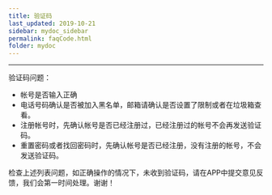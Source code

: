 ```yaml
---
title: 验证码
last_updated: 2019-10-21
sidebar: mydoc_sidebar
permalink: faqCode.html
folder: mydoc
---
```


---

验证码问题：

- 帐号是否输入正确
- 电话号码确认是否被加入黑名单，邮箱请确认是否设置了限制或者在垃圾箱查看。
- 注册帐号时，先确认帐号是否已经注册过，已经注册过的帐号不会再发送验证码。
- 重置密码或者找回密码时，先确认帐号是否已经注册，没有注册的帐号，不会发送验证码。

检查上述列表问题，如正确操作的情况下，未收到验证码，请在APP中提交意见反馈，我们会第一时间处理。谢谢！



